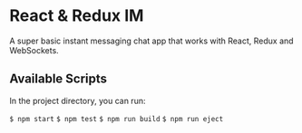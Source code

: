 # React & Redux IM
A super basic instant messaging chat app that works with React, Redux and WebSockets.

## Available Scripts

In the project directory, you can run:

`$ npm start`
`$ npm test`
`$ npm run build`
`$ npm run eject`